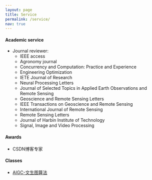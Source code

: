 ```yaml
---
layout: page
title: Service
permalink: /service/
nav: true
---
```


#### Academic service

- Journal reviewer: 
  - IEEE access  
  - Agronomy journal  
  - Concurrency and Computation: Practice and Experience
  - Engineering Optimization
  - IETE Journal of Research
  - Neural Processing Letters
  - Journal of Selected Topics in Applied Earth Observations and Remote Sensing  
  - Geoscience and Remote Sensing Letters
  - IEEE Transactions on Geoscience and Remote Sensing
  - International Journal of Remote Sensing 
  - Remote Sensing Letters
  - Journal of Harbin Institute of Technology
  - Signal, Image and Video Processing


#### Awards

- CSDN博客专家

#### Classes

- [AIGC-文生图算法](https://edu.csdn.net/course/detail/39618?utm_source=course_from_topic)



